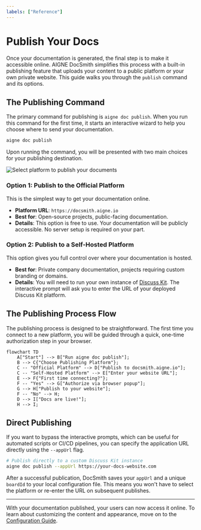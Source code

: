 ```yaml
---
labels: ["Reference"]
---
```


# Publish Your Docs

Once your documentation is generated, the final step is to make it accessible online. AIGNE DocSmith simplifies this process with a built-in publishing feature that uploads your content to a public platform or your own private website. This guide walks you through the `publish` command and its options.

## The Publishing Command

The primary command for publishing is `aigne doc publish`. When you run this command for the first time, it starts an interactive wizard to help you choose where to send your documentation.

```bash
aigne doc publish
```

Upon running the command, you will be presented with two main choices for your publishing destination.

![Select platform to publish your documents](https://docsmith.aigne.io/image-bin/uploads/9fd929060b5abe13d03cf5eb7aea85aa.png)

### Option 1: Publish to the Official Platform

This is the simplest way to get your documentation online.

- **Platform URL**: `https://docsmith.aigne.io`
- **Best for**: Open-source projects, public-facing documentation.
- **Details**: This option is free to use. Your documentation will be publicly accessible. No server setup is required on your part.

### Option 2: Publish to a Self-Hosted Platform

This option gives you full control over where your documentation is hosted.

- **Best for**: Private company documentation, projects requiring custom branding or domains.
- **Details**: You will need to run your own instance of [Discuss Kit](https://store.blocklet.dev/blocklets/z8ia2v5Y71c2yDoA1Mi7QAv9pSjS2qAxg9KzL). The interactive prompt will ask you to enter the URL of your deployed Discuss Kit platform.

## The Publishing Process Flow

The publishing process is designed to be straightforward. The first time you connect to a new platform, you will be guided through a quick, one-time authorization step in your browser.

```mermaid
flowchart TD
    A["Start"] --> B["Run aigne doc publish"];
    B --> C{"Choose Publishing Platform"};
    C -- "Official Platform" --> D["Publish to docsmith.aigne.io"];
    C -- "Self-Hosted Platform" --> E["Enter your website URL"];
    E --> F{"First time connecting?"};
    F -- "Yes" --> G["Authorize via browser popup"];
    G --> H["Publish to your website"];
    F -- "No" --> H;
    D --> I["Docs are live!"];
    H --> I;
```

## Direct Publishing

If you want to bypass the interactive prompts, which can be useful for automated scripts or CI/CD pipelines, you can specify the application URL directly using the `--appUrl` flag.

```bash
# Publish directly to a custom Discuss Kit instance
aigne doc publish --appUrl https://your-docs-website.com
```

After a successful publication, DocSmith saves your `appUrl` and a unique `boardId` to your local configuration file. This means you won't have to select the platform or re-enter the URL on subsequent publishes.

---

With your documentation published, your users can now access it online. To learn about customizing the content and appearance, move on to the [Configuration Guide](./configuration.md).